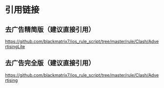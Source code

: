 引用链接
=
## 去广告精简版（建议直接引用）
https://github.com/blackmatrix7/ios_rule_script/tree/master/rule/Clash/AdvertisingLite
## 去广告完全版（建议直接引用）
https://github.com/blackmatrix7/ios_rule_script/tree/master/rule/Clash/Advertising
